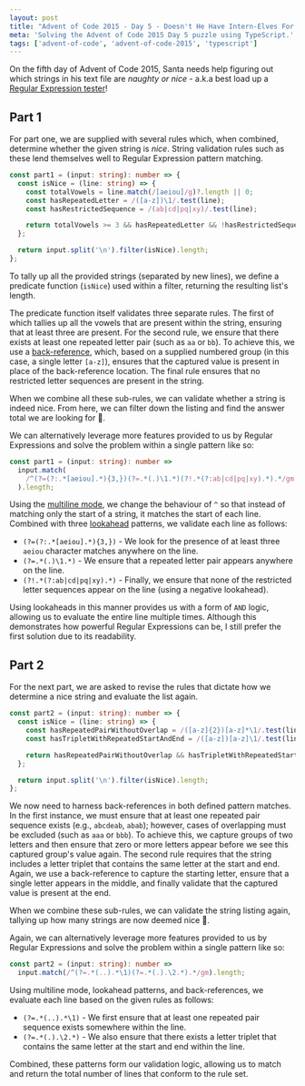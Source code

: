 ```yaml
---
layout: post
title: "Advent of Code 2015 - Day 5 - Doesn't He Have Intern-Elves For This?"
meta: 'Solving the Advent of Code 2015 Day 5 puzzle using TypeScript.'
tags: ['advent-of-code', 'advent-of-code-2015', 'typescript']
---
```


On the fifth day of Advent of Code 2015, Santa needs help figuring out which strings in his text file are _naughty or nice_ - a.k.a best load up a [Regular Expression tester](https://regex101.com/)!

<!--more-->

## Part 1

For part one, we are supplied with several rules which, when combined, determine whether the given string is _nice_.
String validation rules such as these lend themselves well to Regular Expression pattern matching.

```typescript
const part1 = (input: string): number => {
  const isNice = (line: string) => {
    const totalVowels = line.match(/[aeiou]/g)?.length || 0;
    const hasRepeatedLetter = /([a-z])\1/.test(line);
    const hasRestrictedSequence = /(ab|cd|pq|xy)/.test(line);

    return totalVowels >= 3 && hasRepeatedLetter && !hasRestrictedSequence;
  };

  return input.split('\n').filter(isNice).length;
};
```

To tally up all the provided strings (separated by new lines), we define a predicate function (`isNice`) used within a filter, returning the resulting list's length.

The predicate function itself validates three separate rules.
The first of which tallies up all the vowels that are present within the string, ensuring that at least three are present.
For the second rule, we ensure that there exists at least one repeated letter pair (such as `aa` or `bb`).
To achieve this, we use a [back-reference](https://javascript.info/regexp-backreferences), which, based on a supplied numbered group (in this case, a single letter `[a-z]`), ensures that the captured value is present in place of the back-reference location.
The final rule ensures that no restricted letter sequences are present in the string.

When we combine all these sub-rules, we can validate whether a string is indeed nice.
From here, we can filter down the listing and find the answer total we are looking for 🌟.

We can alternatively leverage more features provided to us by Regular Expressions and solve the problem within a single pattern like so:

```typescript
const part1 = (input: string): number =>
  input.match(
    /^(?=(?:.*[aeiou].*){3,})(?=.*(.)\1.*)(?!.*(?:ab|cd|pq|xy).*).*/gm
  ).length;
```

Using the [multiline mode](https://javascript.info/regexp-multiline-mode), we change the behaviour of `^` so that instead of matching only the start of a string, it matches the start of each line.
Combined with three [lookahead](https://javascript.info/regexp-lookahead-lookbehind) patterns, we validate each line as follows:

- `(?=(?:.*[aeiou].*){3,})` - We look for the presence of at least three `aeiou` character matches anywhere on the line.
- `(?=.*(.)\1.*)` - We ensure that a repeated letter pair appears anywhere on the line.
- `(?!.*(?:ab|cd|pq|xy).*)` - Finally, we ensure that none of the restricted letter sequences appear on the line (using a negative lookahead).

Using lookaheads in this manner provides us with a form of `AND` logic, allowing us to evaluate the entire line multiple times.
Although this demonstrates how powerful Regular Expressions can be, I still prefer the first solution due to its readability.

## Part 2

For the next part, we are asked to revise the rules that dictate how we determine a nice string and evaluate the list again.

```typescript
const part2 = (input: string): number => {
  const isNice = (line: string) => {
    const hasRepeatedPairWithoutOverlap = /([a-z]{2})[a-z]*\1/.test(line);
    const hasTripletWithRepeatedStartAndEnd = /([a-z])[a-z]\1/.test(line);

    return hasRepeatedPairWithoutOverlap && hasTripletWithRepeatedStartAndEnd;
  };

  return input.split('\n').filter(isNice).length;
};
```

We now need to harness back-references in both defined pattern matches.
In the first instance, we must ensure that at least one repeated pair sequence exists (e.g., `abcdeab`, `abab`); however, cases of overlapping must be excluded (such as `aaa` or `bbb`).
To achieve this, we capture groups of two letters and then ensure that zero or more letters appear before we see this captured group's value again.
The second rule requires that the string includes a letter triplet that contains the same letter at the start and end.
Again, we use a back-reference to capture the starting letter, ensure that a single letter appears in the middle, and finally validate that the captured value is present at the end.

When we combine these sub-rules, we can validate the string listing again, tallying up how many strings are now deemed nice 🌟.

Again, we can alternatively leverage more features provided to us by Regular Expressions and solve the problem within a single pattern like so:

```typescript
const part2 = (input: string): number =>
  input.match(/^(?=.*(..).*\1)(?=.*(.).\2.*).*/gm).length;
```

Using multiline mode, lookahead patterns, and back-references, we evaluate each line based on the given rules as follows:

- `(?=.*(..).*\1)` - We first ensure that at least one repeated pair sequence exists somewhere within the line.
- `(?=.*(.).\2.*)` - We also ensure that there exists a letter triplet that contains the same letter at the start and end within the line.

Combined, these patterns form our validation logic, allowing us to match and return the total number of lines that conform to the rule set.
